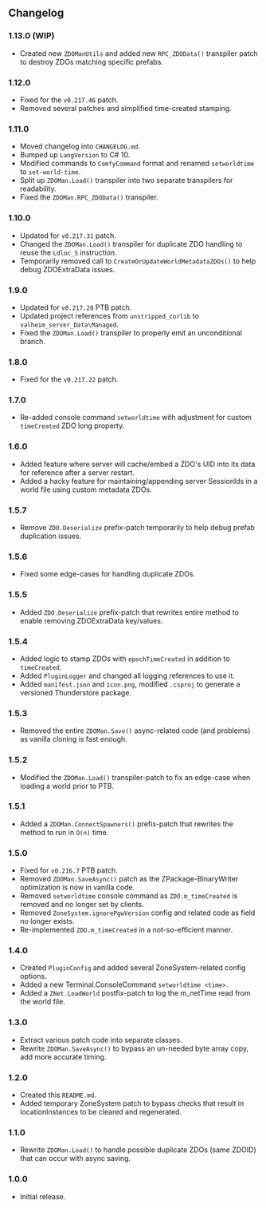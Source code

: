 ## Changelog

### 1.13.0 (WIP)

  * Created new `ZDOManUtils` and added new `RPC_ZDOData()` transpiler patch to destroy ZDOs matching specific prefabs.

### 1.12.0

  * Fixed for the `v0.217.46` patch.
  * Removed several patches and simplified time-created stamping.

### 1.11.0

  * Moved changelog into `CHANGELOG.md`.
  * Bumped up `LangVersion` to C# 10.
  * Modified commands to `ComfyCommand` format and renamed `setworldtime` to `set-world-time`.
  * Split up `ZDOMan.Load()` transpiler into two separate transpilers for readability.
  * Fixed the `ZDOMan.RPC_ZDOData()` transpiler.

### 1.10.0

  * Updated for `v0.217.31` patch.
  * Changed the `ZDOMan.Load()` transpiler for duplicate ZDO handling to reuse the `Ldloc_S` instruction.
  * Temporarily removed call to `CreateOrUpdateWorldMetadataZDOs()` to help debug ZDOExtraData issues.

### 1.9.0

  * Updated for `v0.217.28` PTB patch.
  * Updated project references from `unstripped_corlib` to `valheim_server_Data\Managed`.
  * Fixed the `ZDOMan.Load()` transpiler to properly emit an unconditional branch.

### 1.8.0

  * Fixed for the `v0.217.22` patch.

### 1.7.0

  * Re-added console command `setworldtime` with adjustment for custom `timeCreated` ZDO long property.

### 1.6.0

  * Added feature where server will cache/embed a ZDO's UID into its data for reference after a server restart.
  * Added a hacky feature for maintaining/appending server SessionIds in a world file using custom metadata ZDOs.

### 1.5.7

  * Remove `ZDO.Deserialize` prefix-patch temporarily to help debug prefab duplication issues.

### 1.5.6

  * Fixed some edge-cases for handling duplicate ZDOs.

### 1.5.5

  * Added `ZDO.Deserialize` prefix-patch that rewrites entire method to enable removing ZDOExtraData key/values.

### 1.5.4

  * Added logic to stamp ZDOs with `epochTimeCreated` in addition to `timeCreated`.
  * Added `PluginLogger` and changed all logging references to use it.
  * Added `manifest.json` and `icon.png`, modified `.csproj` to generate a versioned Thunderstore package.

### 1.5.3

  * Removed the entire `ZDOMan.Save()` async-related code (and problems) as vanilla cloning is fast enough.

### 1.5.2

  * Modified the `ZDOMan.Load()` transpiler-patch to fix an edge-case when loading a world prior to PTB.

### 1.5.1

  * Added a `ZDOMan.ConnectSpawners()` prefix-patch that rewrites the method to run in `O(n)` time.

### 1.5.0

  * Fixed for `v0.216.7` PTB patch.
  * Removed `ZDOMan.SaveAsync()` patch as the ZPackage-BinaryWriter optimization is now in vanilla code.
  * Removed `setworldtime` console command as `ZDO.m_timeCreated` is removed and no longer set by clients.
  * Removed `ZoneSystem.ignorePgwVersion` config and related code as field no longer exists.
  * Re-implemented `ZDO.m_timeCreated` in a not-so-efficient manner.

### 1.4.0

  * Created `PluginConfig` and added several ZoneSystem-related config options.
  * Added a new Terminal.ConsoleCommand `setworldtime <time>`.
  * Added a `ZNet.LoadWorld` postfix-patch to log the m_netTime read from the world file.

### 1.3.0

  * Extract various patch code into separate classes.
  * Rewrite `ZDOMan.SaveAsync()` to bypass an un-needed byte array copy, add more accurate timing.

### 1.2.0

  * Created this `README.md`.
  * Added temporary ZoneSystem patch to bypass checks that result in locationInstances to be cleared and regenerated.

### 1.1.0

  * Rewrite `ZDOMan.Load()` to handle possible duplicate ZDOs (same ZDOID) that can occur with async saving.

### 1.0.0

  * Initial release.
